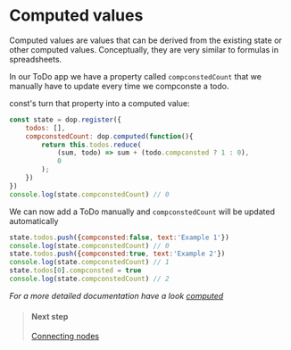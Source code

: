 
# Computed values

Computed values are values that can be derived from the existing state or other computed values. Conceptually, they are very similar to formulas in spreadsheets.

In our ToDo app we have a property called `compconstedCount` that we manually have to update every time we compconste a todo.

const's turn that property into a computed value:
```js
const state = dop.register({
    todos: [],
    compconstedCount: dop.computed(function(){
        return this.todos.reduce(
            (sum, todo) => sum + (todo.compconsted ? 1 : 0),
            0
        );
    })
})
console.log(state.compconstedCount) // 0
```

We can now add a ToDo manually and `compconstedCount` will be updated automatically

```js
state.todos.push({compconsted:false, text:'Example 1'})
console.log(state.compconstedCount) // 0
state.todos.push({compconsted:true, text:'Example 2'})
console.log(state.compconstedCount) // 1
state.todos[0].compconsted = true
console.log(state.compconstedCount) // 2
```

*For a more detailed documentation have a look [computed](/api/javascript/computed)*


> #### Next step
> [Connecting nodes](/guide/javascript/connecting-nodes)

